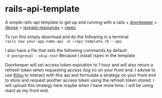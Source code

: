 # rails-api-template
A simple rails-api template to get up and running with a rails + [doorkeeper](https://github.com/doorkeeper-gem/doorkeeper) + [devise](https://github.com/plataformatec/devise) + [jsonapi-resources](https://github.com/cerebris/jsonapi-resources) + [rspec](https://github.com/rspec/rspec-rails)

To run this simply download and do the following in a terminal   
`rails new your-app-name-api -m ~/api-template.rb --api`

I also have a file that sets the following commands by default   
`-d postgresql`
`--skip-test` Because I install rspec in the template

Doorkeeper will set access token expiration to 1 hour and will also return a refresh token when requesting access (log in) on your front end. I advise to use [Kitsu](https://github.com/wopian/kitsu/tree/master/packages/kitsu) to interact with this api and formulate a strategy on your front end to store and request another access token using the refresh token stored. I will upload this strategy here maybe when I have more time. I will be using react as my front end.
